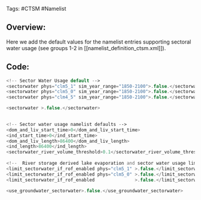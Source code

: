 Tags: #CTSM #Namelist 

## Overview:
Here we add the default values for the namelist entries supporting sectoral water usage (see groups 1-2 in [[namelist_definition_ctsm.xml]]).

## Code:
```php
<!-- Sector Water Usage default -->
<sectorwater phys="clm5_1" sim_year_range="1850-2100">.false.</sectorwater>
<sectorwater phys="clm5_0" sim_year_range="1850-2100">.false.</sectorwater>
<sectorwater phys="clm4_5" sim_year_range="1850-2100">.false.</sectorwater>

<sectorwater >.false.</sectorwater>
	

<!-- Sector water usage namelist defaults -->
<dom_and_liv_start_time>0</dom_and_liv_start_time>
<ind_start_time>0</ind_start_time>
<dom_and_liv_length>86400</dom_and_liv_length>
<ind_length>86400</ind_length>
<sectorwater_river_volume_threshold>0.1</sectorwater_river_volume_threshold>
	
<!--  River storage derived lake evaporation and sector water usage limitation  -->
<limit_sectorwater_if_rof_enabled phys="clm5_1" >.false.</limit_sectorwater_if_rof_enabled>
<limit_sectorwater_if_rof_enabled phys="clm5_0" >.false.</limit_sectorwater_if_rof_enabled>
<limit_sectorwater_if_rof_enabled               >.false.</limit_sectorwater_if_rof_enabled>

<use_groundwater_sectorwater>.false.</use_groundwater_sectorwater>

```